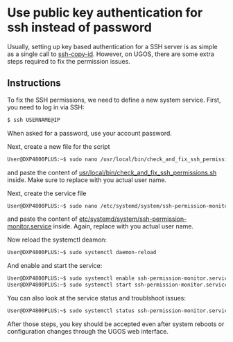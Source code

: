 # Use public key authentication for ssh instead of password

Usually, setting up key based authentication for a SSH server is as simple as a single call to [ssh-copy-id](https://manpages.debian.org/bookworm/openssh-client/ssh-copy-id.1.en.html). However, on UGOS, there are some extra steps required to fix the permission issues.

## Instructions

To fix the SSH permissions, we need to define a new system service. First, you need to log in via SSH:

```sh
$ ssh USERNAME@IP
```

When asked for a password, use your account password.

Next, create a new file for the script

```sh
User@DXP4800PLUS:~$ sudo nano /usr/local/bin/check_and_fix_ssh_permissions.sh
```

and paste the content of [usr/local/bin/check_and_fix_ssh_permissions.sh](usr/local/bin/check_and_fix_ssh_permissions.sh) inside. Make sure to replace <USER NAME> with you actual user name.

Next, create the service file

```sh
User@DXP4800PLUS:~$ sudo nano /etc/systemd/system/ssh-permission-monitor.service
```

and paste the content of [etc/systemd/system/ssh-permission-monitor.service](etc/systemd/system/ssh-permission-monitor.service) inside. Again, replace <USER NAME> with you actual user name.

Now reload the systemctl deamon:

```sh
User@DXP4800PLUS:~$ sudo systemctl daemon-reload
```

And enable and start the service:

```sh
User@DXP4800PLUS:~$ sudo systemctl enable ssh-permission-monitor.service
User@DXP4800PLUS:~$ sudo systemctl start ssh-permission-monitor.service
```

You can also look at the service status and troublshoot issues:

```sh
User@DXP4800PLUS:~$ sudo systemctl status ssh-permission-monitor.service
```

After those steps, you key should be accepted even after system reboots or configuration changes through the UGOS web interface.




